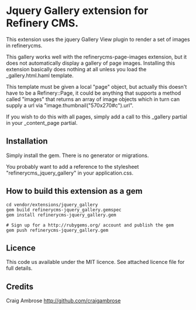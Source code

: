 # Jquery Gallery extension for Refinery CMS.

This extension uses the jquery Gallery View plugin to render a set of images in refinerycms.

This gallery works well with the refinerycms-page-images extension, but it does not automatically display
a gallery of page images. Installing this extension basically does nothing at all unless you
load the _gallery.html.haml template. 

This template must be given a local "page" object, but actually this doesn't have to be a 
Refinery::Page, it could be anything that supports a method called "images" that returns
an array of image objects which in turn can supply a url via "image.thumbnail("570x270#c").url".

If you wish to do this with all pages, simply add a call to this _gallery partial in your
_content_page partial.

## Installation

Simply install the gem. There is no generator or migrations.

You probably want to add a reference to the stylesheet "refinerycms_jquery_gallery" in your application.css.

## How to build this extension as a gem

    cd vendor/extensions/jquery_gallery
    gem build refinerycms-jquery_gallery.gemspec
    gem install refinerycms-jquery_gallery.gem

    # Sign up for a http://rubygems.org/ account and publish the gem
    gem push refinerycms-jquery_gallery.gem
    
## Licence

This code us available under the MIT licence. See attached licence file for full details.
    
## Credits

Craig Ambrose
http://github.com/craigambrose
